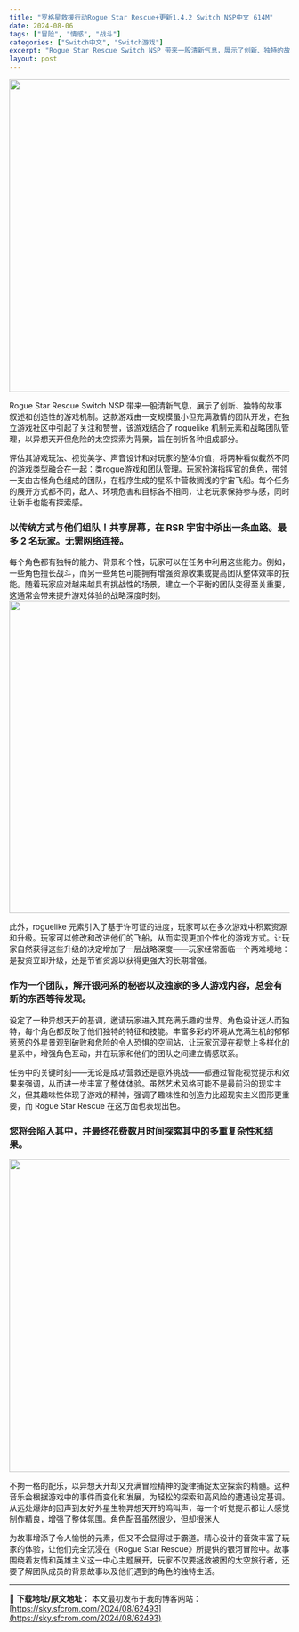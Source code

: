```yaml
---
title: "罗格星救援行动Rogue Star Rescue+更新1.4.2 Switch NSP中文 614M"
date: 2024-08-06
tags: ["冒险", "情感", "战斗"]
categories: ["Switch中文", "Switch游戏"]
excerpt: "Rogue Star Rescue Switch NSP 带来一股清新气息，展示了创新、独特的故事叙述和创造性的游戏机制。这款游戏由一支规模虽小但充满激情的团队开发，在独立游戏社区中引起了关注和赞誉，该游戏结合了 roguelike 机制元素和战略团队管理，以异想天开但危险的太空探索为背景，旨在剖析&hellip;"
layout: post
---
```


<img class="aligncenter size-full wp-image-62494" src="https://sky.sfcrom.com/wp-content/uploads/2024/08/2024080604101890.webp" alt="" width="1000" height="562" />

Rogue Star Rescue Switch NSP 带来一股清新气息，展示了创新、独特的故事叙述和创造性的游戏机制。这款游戏由一支规模虽小但充满激情的团队开发，在独立游戏社区中引起了关注和赞誉，该游戏结合了 roguelike 机制元素和战略团队管理，以异想天开但危险的太空探索为背景，旨在剖析各种组成部分。

<span>评估其游戏玩法、视觉美学、声音设计和对玩家的整体价值，将两种看似截然不同的游戏类型融合在一起：类rogue游戏和团队管理。玩家扮演指挥官的角色，带领一支由古怪角色组成的团队，在程序生成的星系中营救搁浅的宇宙飞船。每个任务的展开方式都不同，敌人、环境危害和目标各不相同，让老玩家保持参与感，同时让新手也能有探索感。</span>
<h3><span>以传统方式与他们组队！共享屏幕，在 RSR 宇宙中杀出一条血路。最多 2 名玩家。无需网络连接。</span></h3>
<span>每个角色都有独特的能力、背景和个性，玩家可以在任务中利用这些能力。例如，一些角色擅长战斗，而另一些角色可能拥有增强资源收集或提高团队整体效率的技能。随着玩家应对越来越具有挑战性的场景，建立一个平衡的团队变得至关重要，这通常会带来提升游戏体验的战略深度时刻。</span>

<img class="aligncenter size-full wp-image-62495" src="https://sky.sfcrom.com/wp-content/uploads/2024/08/2024080604101968.webp" alt="" width="1000" height="562" />

<span>此外，roguelike 元素引入了基于许可证的进度，玩家可以在多次游戏中积累资源和升级。玩家可以修改和改进他们的飞船，从而实现更加个性化的游戏方式。让玩家自然获得这些升级的决定增加了一层战略深度——玩家经常面临一个两难境地：是投资立即升级，还是节省资源以获得更强大的长期增强。</span>
<h3><span>作为一个团队，解开银河系的秘密以及独家的多人游戏内容，总会有新的东西等待发现。</span></h3>
<span>设定了一种异想天开的基调，邀请玩家进入其充满乐趣的世界。角色设计迷人而独特，每个角色都反映了他们独特的特征和技能。丰富多彩的环境从充满生机的郁郁葱葱的外星景观到破败和危险的令人恐惧的空间站，让玩家沉浸在视觉上多样化的星系中，增强角色互动，并在玩家和他们的团队之间建立情感联系。</span>

<span>任务中的关键时刻——无论是成功营救还是意外挑战——都通过智能视觉提示和效果来强调，从而进一步丰富了整体体验。虽然艺术风格可能不是最前沿的现实主义，但其趣味性体现了游戏的精神，强调了趣味性和创造力比超现实主义图形更重要，而 Rogue Star Rescue 在这方面也表现出色。</span>
<h3><span>您将会陷入其中，并最终花费数月时间探索其中的多重复杂性和结果。</span></h3>
<img class="aligncenter size-full wp-image-62497" src="https://sky.sfcrom.com/wp-content/uploads/2024/08/2024080604120886.webp" alt="" width="1000" height="562" />

<span>不拘一格的配乐，以异想天开却又充满冒险精神的旋律捕捉太空探索的精髓。这种音乐会根据游戏中的事件而变化和发展，为轻松的探索和高风险的遭遇设定基调。从远处爆炸的回声到友好外星生物异想天开的鸣叫声，每一个听觉提示都让人感觉制作精良，增强了整体氛围。角色配音虽然很少，但却很迷人</span>

为故事增添了令人愉悦的元素，但又不会显得过于霸道。精心设计的音效丰富了玩家的体验，让他们完全沉浸在《Rogue Star Rescue》所提供的银河冒险中。故事围绕着友情和英雄主义这一中心主题展开，玩家不仅要拯救被困的太空旅行者，还要了解团队成员的背景故事以及他们遇到的角色的独特生活。

---
📖 **下载地址/原文地址：** 本文最初发布于我的博客网站：[https://sky.sfcrom.com/2024/08/62493](https://sky.sfcrom.com/2024/08/62493)
